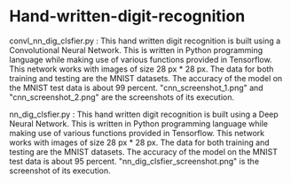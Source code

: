 # Hand-written-digit-recognition

convl_nn_dig_clsfier.py :
    This hand written digit recognition is built using a Convolutional Neural Network. 
    This is written in Python programming language while making use of various functions provided in Tensorflow.
    This network works with images of size 28 px * 28 px.
    The data for both training and testing are the MNIST datasets.
    The accuracy of the model on the MNIST test data is about 99 percent.
    "cnn_screenshot_1.png" and "cnn_screenshot_2.png" are the screenshots of its execution.

nn_dig_clsfier.py :
    This hand written digit recognition is built using a Deep Neural Network. 
    This is written in Python programming language while making use of various functions provided in Tensorflow.
    This network works with images of size 28 px * 28 px.
    The data for both training and testing are the MNIST datasets.
    The accuracy of the model on the MNIST test data is about 95 percent.
    "nn_dig_clsfier_screenshot.png" is the screenshot of its execution.
